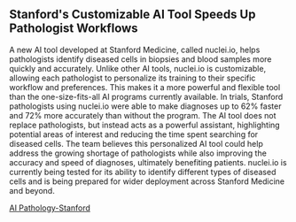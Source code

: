 ## Stanford's Customizable AI Tool Speeds Up Pathologist Workflows
A new AI tool developed at Stanford Medicine, called nuclei.io, helps pathologists identify diseased cells in biopsies and blood samples more quickly and accurately. Unlike other AI tools, nuclei.io is customizable, allowing each pathologist to personalize its training to their specific workflow and preferences. This makes it a more powerful and flexible tool than the one-size-fits-all AI programs currently available.
In trials, Stanford pathologists using nuclei.io were able to make diagnoses up to 62% faster and 72% more accurately than without the program. The AI tool does not replace pathologists, but instead acts as a powerful assistant, highlighting potential areas of interest and reducing the time spent searching for diseased cells.
The team believes this personalized AI tool could help address the growing shortage of pathologists while also improving the accuracy and speed of diagnoses, ultimately benefiting patients. nuclei.io is currently being tested for its ability to identify different types of diseased cells and is being prepared for wider deployment across Stanford Medicine and beyond.


[AI Pathology-Stanford](https://med.stanford.edu/news/all-news/2024/06/digital-pathology.html?sf192702634=1)
